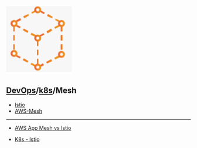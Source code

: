 [![Mesh](./resource/mesh.PNG)](https://docs.aws.amazon.com/app-mesh/latest/userguide/what-is-app-mesh.html)
## [DevOps]/[k8s]/Mesh

- [Istio](./Istio/istio.md)
- [AWS-Mesh](./AWS-Mesh/AWS-Mesh.md)

---
- [AWS App Mesh vs Istio](https://blog.csdn.net/ganglia/article/details/102600469)

- [K8s - Istio](https://blog.csdn.net/zhonglinzhang/article/details/85233390)






[DevOps]: <../../README.md>
[k8s]: <./k8s.md>